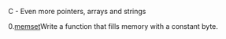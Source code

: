 C - Even more pointers, arrays and strings

0.[memset](0-memset.c)Write a function that fills memory with a constant byte.
